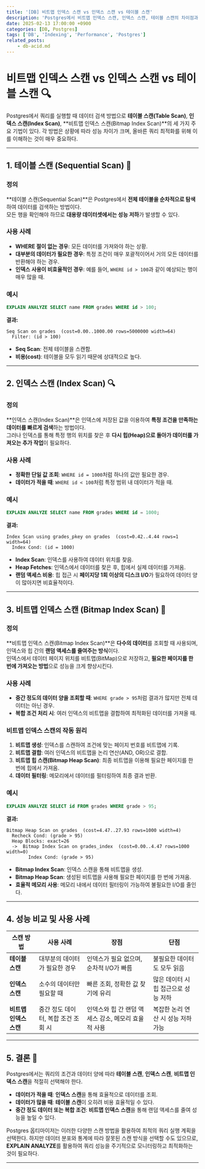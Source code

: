 ```yaml
---
title: '[DB] 비트맵 인덱스 스캔 vs 인덱스 스캔 vs 테이블 스캔'
description: 'Postgres에서 비트맵 인덱스 스캔, 인덱스 스캔, 테이블 스캔의 차이점과 활용법을 알아본다.'
date: 2025-02-13 17:00:00 +0900
categories: [DB, Postgres]
tags: ['DB', 'Indexing', 'Performance', 'Postgres']
related_posts:
    - db-acid.md
---
```


# 비트맵 인덱스 스캔 vs 인덱스 스캔 vs 테이블 스캔 🔍

Postgres에서 쿼리를 실행할 때 데이터 검색 방법으로 **테이블 스캔(Table Scan)**, **인덱스 스캔(Index Scan)**, **비트맵 인덱스 스캔(Bitmap Index Scan)**의 세 가지 주요 기법이 있다. 각 방법은 상황에 따라 성능 차이가 크며, 올바른 쿼리 최적화를 위해 이를 이해하는 것이 매우 중요하다.

---

## 1. 테이블 스캔 (Sequential Scan) 🚦

### 정의

**테이블 스캔(Sequential Scan)**은 Postgres에서 **전체 테이블을 순차적으로 탐색**하여 데이터를 검색하는 방법이다.  
모든 행을 확인해야 하므로 **대용량 데이터셋에서는 성능 저하**가 발생할 수 있다.

### 사용 사례

- **WHERE 절이 없는 경우**: 모든 데이터를 가져와야 하는 상황.
- **대부분의 데이터가 필요한 경우**: 특정 조건이 매우 포괄적이어서 거의 모든 데이터를 반환해야 하는 경우.
- **인덱스 사용이 비효율적인 경우**: 예를 들어, `WHERE id > 100`과 같이 예상되는 행이 매우 많을 때.

### 예시

```sql
EXPLAIN ANALYZE SELECT name FROM grades WHERE id > 100;
```

**결과:**

```plaintext
Seq Scan on grades  (cost=0.00..1000.00 rows=5000000 width=64)
  Filter: (id > 100)
```

- **Seq Scan**: 전체 테이블을 스캔함.
- **비용(cost)**: 테이블을 모두 읽기 때문에 상대적으로 높다.

---

## 2. 인덱스 스캔 (Index Scan) 🔍

### 정의

**인덱스 스캔(Index Scan)**은 인덱스에 저장된 값을 이용하여 **특정 조건을 만족하는 데이터를 빠르게 검색**하는 방법이다.  
그러나 인덱스를 통해 특정 행의 위치를 찾은 후 **다시 힙(Heap)으로 돌아가 데이터를 가져오는 추가 작업**이 필요하다.

### 사용 사례

- **정확한 단일 값 조회**: `WHERE id = 1000`처럼 하나의 값만 필요한 경우.
- **데이터가 적을 때**: `WHERE id < 100`처럼 특정 범위 내 데이터가 적을 때.

### 예시

```sql
EXPLAIN ANALYZE SELECT name FROM grades WHERE id = 1000;
```

**결과:**

```plaintext
Index Scan using grades_pkey on grades  (cost=0.42..4.44 rows=1 width=64)
  Index Cond: (id = 1000)
```

- **Index Scan**: 인덱스를 사용하여 데이터 위치를 찾음.
- **Heap Fetches**: 인덱스에서 데이터를 찾은 후, 힙에서 실제 데이터를 가져옴.
- **랜덤 액세스 비용**: 힙 접근 시 **페이지당 1회 이상의 디스크 I/O**가 필요하여 데이터 양이 많아지면 비효율적이다.

---

## 3. 비트맵 인덱스 스캔 (Bitmap Index Scan) 🧮

### 정의

**비트맵 인덱스 스캔(Bitmap Index Scan)**은 **다수의 데이터**를 조회할 때 사용되며, 인덱스와 힙 간의 **랜덤 액세스를 줄여주는 방식**이다.  
인덱스에서 데이터 페이지 위치를 비트맵(BitMap)으로 저장하고, **필요한 페이지를 한 번에 가져오는 방법**으로 성능을 크게 향상시킨다.

### 사용 사례

- **중간 정도의 데이터 양을 조회할 때**: `WHERE grade > 95`처럼 결과가 많지만 전체 데이터는 아닌 경우.
- **복합 조건 처리 시**: 여러 인덱스의 비트맵을 결합하여 최적화된 데이터를 가져올 때.

### 비트맵 인덱스 스캔의 작동 원리

1. **비트맵 생성**: 인덱스를 스캔하여 조건에 맞는 페이지 번호를 비트맵에 기록.
2. **비트맵 결합**: 여러 인덱스의 비트맵을 논리 연산(AND, OR)으로 결합.
3. **비트맵 힙 스캔(Bitmap Heap Scan)**: 최종 비트맵을 이용해 필요한 페이지를 한 번에 힙에서 가져옴.
4. **데이터 필터링**: 메모리에서 데이터를 필터링하여 최종 결과 반환.

### 예시

```sql
EXPLAIN ANALYZE SELECT id FROM grades WHERE grade > 95;
```

**결과:**

```plaintext
Bitmap Heap Scan on grades  (cost=4.47..27.93 rows=1000 width=4)
  Recheck Cond: (grade > 95)
  Heap Blocks: exact=26
  ->  Bitmap Index Scan on grades_index  (cost=0.00..4.47 rows=1000 width=0)
        Index Cond: (grade > 95)
```

- **Bitmap Index Scan**: 인덱스 스캔을 통해 비트맵을 생성.
- **Bitmap Heap Scan**: 생성된 비트맵을 사용해 필요한 페이지를 한 번에 가져옴.
- **효율적 메모리 사용**: 메모리 내에서 데이터 필터링이 가능하여 불필요한 I/O를 줄인다.

---

## 4. 성능 비교 및 사용 사례

| 스캔 방법              | 사용 사례                           | 장점                                                | 단점                                 |
| ---------------------- | ----------------------------------- | --------------------------------------------------- | ------------------------------------ |
| **테이블 스캔**        | 대부분의 데이터가 필요한 경우       | 인덱스가 필요 없으며, 순차적 I/O가 빠름             | 불필요한 데이터도 모두 읽음          |
| **인덱스 스캔**        | 소수의 데이터만 필요할 때           | 빠른 조회, 정확한 값 찾기에 유리                    | 많은 데이터 시 힙 접근으로 성능 저하 |
| **비트맵 인덱스 스캔** | 중간 정도 데이터, 복합 조건 조회 시 | 인덱스와 힙 간 랜덤 액세스 감소, 메모리 효율적 사용 | 복잡한 논리 연산 시 성능 저하 가능   |

---

## 5. 결론 🎯

Postgres에서는 쿼리의 조건과 데이터 양에 따라 **테이블 스캔**, **인덱스 스캔**, **비트맵 인덱스 스캔**을 적절히 선택해야 한다.

- **데이터가 적을 때**: **인덱스 스캔**을 통해 효율적으로 데이터를 조회.
- **데이터가 많을 때**: **테이블 스캔**이 오히려 비용 효율적일 수 있다.
- **중간 정도 데이터 또는 복합 조건**: **비트맵 인덱스 스캔**을 통해 랜덤 액세스를 줄여 성능을 높일 수 있다.

Postgres 옵티마이저는 이러한 다양한 스캔 방법을 활용하여 최적의 쿼리 실행 계획을 선택한다. 하지만 데이터 분포와 통계에 따라 잘못된 스캔 방식을 선택할 수도 있으므로, **EXPLAIN ANALYZE**를 활용하여 쿼리 성능을 주기적으로 모니터링하고 최적화하는 것이 필요하다.

---
